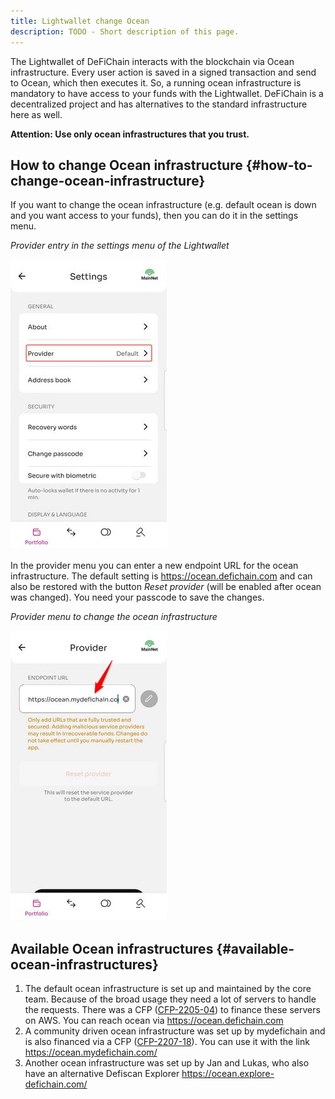 ```yaml
---
title: Lightwallet change Ocean
description: TODO - Short description of this page.
---
```


The Lightwallet of DeFiChain interacts with the blockchain via Ocean infrastructure. Every user action is saved in a signed transaction and send to Ocean, which then executes it. So, a running ocean infrastructure is mandatory to have access to your funds with the Lightwallet. DeFiChain is a decentralized project and has alternatives to the standard infrastructure here as well.

**Attention: Use only ocean infrastructures that you trust.**

## How to change Ocean infrastructure {#how-to-change-ocean-infrastructure}

If you want to change the ocean infrastructure (e.g. default ocean is down and you want access to your funds), then you can do it in the settings menu.

_Provider entry in the settings menu of the Lightwallet_

![Provider entry in the settings menu of the Lightwallet](./media/Lightwallet_settings_Provider.jpg)

In the provider menu you can enter a new endpoint URL for the ocean infrastructure. The default setting is <https://ocean.defichain.com> and can also be restored with the button _Reset provider_ (will be enabled after ocean was changed). You need your passcode to save the changes.

_Provider menu to change the ocean infrastructure_

![Provider menu to change the ocean infrastructure](./media/Lightwallet_provider_menu.jpg)

## Available Ocean infrastructures {#available-ocean-infrastructures}

1.  The default ocean infrastructure is set up and maintained by the core team. Because of the broad usage they need a lot of servers to handle the requests. There was a CFP ([CFP-2205-04](https://github.com/DeFiCh/dfips/issues/147)) to finance these servers on AWS. You can reach ocean via <https://ocean.defichain.com>
2.  A community driven ocean infrastructure was set up by mydefichain and is also financed via a CFP ([CFP-2207-18](https://github.com/DeFiCh/dfips/issues/187)). You can use it with the link <https://ocean.mydefichain.com/>
3.  Another ocean infrastructure was set up by Jan and Lukas, who also have an alternative Defiscan Explorer <https://ocean.explore-defichain.com/>
